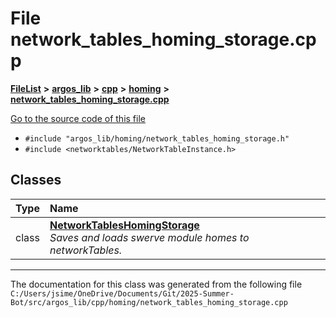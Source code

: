 

# File network\_tables\_homing\_storage.cpp



[**FileList**](files.md) **>** [**argos\_lib**](dir_f9cbf5730473812e84551a5945ef39f8.md) **>** [**cpp**](dir_cf4b00708d9639a2579b4441eb30ca52.md) **>** [**homing**](dir_f3cbec9e965946ce7c914e3bb9c19088.md) **>** [**network\_tables\_homing\_storage.cpp**](network__tables__homing__storage_8cpp.md)

[Go to the source code of this file](network__tables__homing__storage_8cpp_source.md)



* `#include "argos_lib/homing/network_tables_homing_storage.h"`
* `#include <networktables/NetworkTableInstance.h>`















## Classes

| Type | Name |
| ---: | :--- |
| class | [**NetworkTablesHomingStorage**](class_network_tables_homing_storage.md) <br>_Saves and loads swerve module homes to networkTables._  |



















































------------------------------
The documentation for this class was generated from the following file `C:/Users/jsime/OneDrive/Documents/Git/2025-Summer-Bot/src/argos_lib/cpp/homing/network_tables_homing_storage.cpp`

